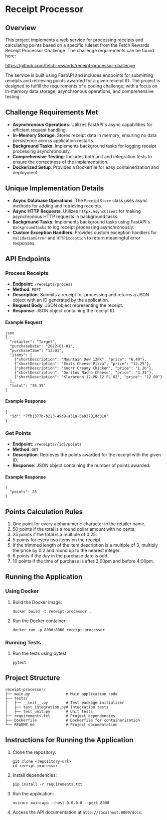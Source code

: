 Receipt Processor
=================

Overview
--------

This project implements a web service for processing receipts and calculating points based on a specific ruleset from the Fetch Rewards Receipt Processor Challenge. The challenge requirements can be found here:

https://github.com/fetch-rewards/receipt-processor-challenge

The service is built using FastAPI and includes endpoints for submitting receipts and retrieving points awarded for a given receipt ID. The project is designed to fulfill the requirements of a coding challenge, with a focus on in-memory data storage, asynchronous operations, and comprehensive testing.

Challenge Requirements Met
--------

*   **Asynchronous Operations**: Utilizes FastAPI's async capabilities for efficient request handling.
*   **In-Memory Storage**: Stores receipt data in memory, ensuring no data persistence across application restarts.
*   **Background Tasks**: Implements background tasks for logging receipt processing asynchronously.
*   **Comprehensive Testing**: Includes both unit and integration tests to ensure the correctness of the implementation.
*   **Dockerized Setup**: Provides a Dockerfile for easy containerization and deployment.

Unique Implementation Details
-----------------------------

*   **Async Database Operations**: The `ReceiptStore` class uses async methods for adding and retrieving receipts.
*   **Async HTTP Requests**: Utilizes `httpx.AsyncClient` for making asynchronous HTTP requests in background tasks.
*   **Background Tasks**: Implements background tasks using FastAPI's `BackgroundTasks` to log receipt processing asynchronously.
*   **Custom Exception Handlers**: Provides custom exception handlers for `ValidationError` and `HTTPException` to return meaningful error responses.

API Endpoints
-------------

### Process Receipts

*   **Endpoint**: `/receipts/process`
*   **Method**: `POST`
*   **Description**: Submits a receipt for processing and returns a JSON object with an ID generated by the application.
*   **Request Body**: JSON object representing the receipt.
*   **Response**: JSON object containing the receipt ID.

#### Example Request

    json
    {
      "retailer": "Target",
      "purchaseDate": "2022-01-01",
      "purchaseTime": "13:01",
      "items": [
        {"shortDescription": "Mountain Dew 12PK", "price": "6.49"},
        {"shortDescription": "Emils Cheese Pizza", "price": "12.25"},
        {"shortDescription": "Knorr Creamy Chicken", "price": "1.26"},
        {"shortDescription": "Doritos Nacho Cheese", "price": "3.35"},
        {"shortDescription": "Klarbrunn 12-PK 12 FL OZ", "price": "12.00"}
      ],
      "total": "35.35"
    }
    

#### Example Response

    {
      "id": "7fb1377b-b223-49d9-a31a-5a02701dd310"
    }
    

### Get Points

*   **Endpoint**: `/receipts/{id}/points`
*   **Method**: `GET`
*   **Description**: Retrieves the points awarded for the receipt with the given ID.
*   **Response**: JSON object containing the number of points awarded.

#### Example Response

    {
      "points": 28
    }
    

Points Calculation Rules
------------------------

1.  One point for every alphanumeric character in the retailer name.
2.  50 points if the total is a round dollar amount with no cents.
3.  25 points if the total is a multiple of 0.25.
4.  5 points for every two items on the receipt.
5.  If the trimmed length of the item description is a multiple of 3, multiply the price by 0.2 and round up to the nearest integer.
6.  6 points if the day in the purchase date is odd.
7.  10 points if the time of purchase is after 2:00pm and before 4:00pm.

Running the Application
-----------------------

### Using Docker

1.  Build the Docker image:
    
        docker build -t receipt-processor .
        
    
2.  Run the Docker container:
    
        docker run -p 8000:8000 receipt-processor
        
    

### Running Tests

1.  Run the tests using pytest:
    
        pytest
        
    

Project Structure
-----------------

    receipt-processor/
    ├── main.py                # Main application code
    ├── tests/
    │   ├── __init__.py        # Test package initializer
    │   ├── test_integration.py# Integration tests
    │   ├── test_unit.py       # Unit tests
    ├── requirements.txt       # Project dependencies
    ├── Dockerfile             # Dockerfile for containerization
    └── README.md              # Project documentation
    

Instructions for Running the Application
----------------------------------------

1.  Clone the repository:
    
        git clone <repository-url>
        cd receipt-processor
        
    
2.  Install dependencies:
    
        pip install -r requirements.txt
        
    
3.  Run the application:
    
        uvicorn main:app --host 0.0.0.0 --port 8000
        
    
4.  Access the API documentation at `http://localhost:8000/docs`.
    
